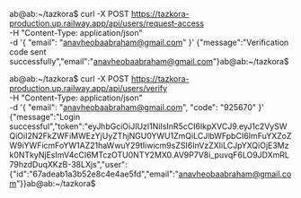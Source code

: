 ab@ab:~/tazkora$ curl -X POST https://tazkora-production.up.railway.app/api/users/request-access \
-H "Content-Type: application/json" \
-d '{
    "email": "anavheobaabraham@gmail.com"
}'
{"message":"Verification code sent successfully","email":"anavheobaabraham@gmail.com"}ab@ab:~/tazkora$ 




ab@ab:~/tazkora$ curl -X POST https://tazkora-production.up.railway.app/api/users/verify \
-H "Content-Type: application/json" \
-d '{
    "email": "anavheobaabraham@gmail.com",
    "code": "925670"
}'
{"message":"Login successful","token":"eyJhbGciOiJIUzI1NiIsInR5cCI6IkpXVCJ9.eyJ1c2VySWQiOiI2N2FkZWFiMWEzYjUyZThjNGU0YWU1ZmQiLCJlbWFpbCI6ImFuYXZoZW9iYWFicmFoYW1AZ21haWwuY29tIiwicm9sZSI6InVzZXIiLCJpYXQiOjE3Mzk0NTkyNjEsImV4cCI6MTczOTU0NTY2MX0.AV9P7V8i_puvqF6LO9JDXmRL79hzdDuqXKzB-38LXjs","user":{"id":"67adeab1a3b52e8c4e4ae5fd","email":"anavheobaabraham@gmail.com"}}ab@ab:~/tazkora$ 